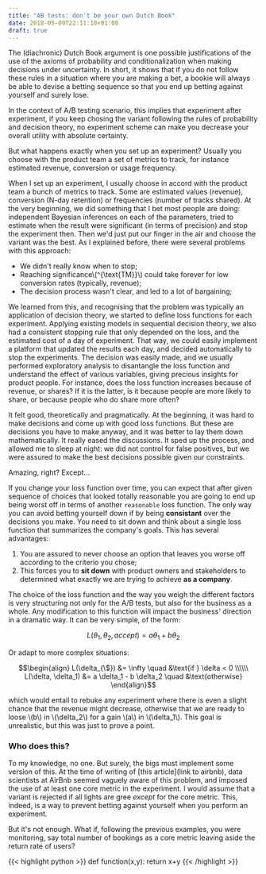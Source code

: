 ```yaml
---
title: "AB tests: don't be your own Dutch Book"
date: 2018-05-09T22:11:10+01:00
draft: true
---
```


The (diachronic) Dutch Book argument is one possible justifications of the use
of the axioms of probability and conditionalization when making decisions under
uncertainty. In short, it shows that if you do not follow these rules in a
situation where you are making a bet, a bookie will always be able to devise a
betting sequence so that you end up betting against yourself and surely lose.

In the context of A/B testing scenario, this implies that experiment after
experiment, if you keep chosing the variant following the rules of probability
and decision theory, no experiment scheme can make you decrease your overall
utility with absolute certainty.

But what happens exactly when you set up an experiment? Usually you choose with
the product team a set of metrics to track, for instance estimated revenue,
conversion or usage frequency.


When I set up an experiment, I usually choose in accord with the product team a bunch of metrics to track.
Some are estimated values (revenue), conversion (N-day retention) or frequencies (number of tracks shared). At
the very beginning, we did something that I bet most people are doing: independent Bayesian inferences on each
of the parameters, tried to estimate when the result were significant (in terms of precision) and stop the
experiment then. Then we'd just put our finger in the air and choose the variant was the best. As I explained
before, there were several problems with this approach:

* We didn't really know when to stop;
* Reaching significance\\(^{\text{TM}}\\) could take forever for low conversion rates (typically, revenue);
* The decision process wasn't clear, and led to a lot of bargaining;

We learned from this, and recognising that the problem was typically an
application of decision theory, we started to define loss functions for each
experiment. Applying existing models in sequential decision theory, we also had
a consistent stopping rule that only depended on the loss, and the estimated
cost of a day of experiment. That way, we could easily implement a platform that
updated the results each day, and decided automatically to stop the experiments.
The decision was easily made, and we usually performed exploratory analysis to
disantangle the loss function and understand the effect of various variables,
giving precious insights for product people. For instance, does the loss
function increases because of revenue, or shares? If it is the latter, is it
because people are more likely to share, or because people who do share more
often?

It felt good, theoretically and pragmatically. At the beginning, it was hard to
make decisions and come up with good loss functions. But these are decisions you
have to make anyway, and it was better to lay them down mathematically. It
really eased the discussions. It sped up the process, and allowed me to sleep at
night: we did not control for false positives, but we were assured to make the
best decisions possible given our constraints.

Amazing, right? Except...

If you change your loss function over time, you can expect that after  given
sequence of choices that looked totally reasonable you are going to end up being
worst off in terms of another `reasonable` loss function. The only way you can
avoid betting yourself down if by being **consistant** over the decisions you
make. You need to sit down and think about a single loss function that
summarizes the company's goals. This has several advantages:

1. You are assured to never choose an option that leaves you worse off according to the criterio you chose;
2. This forces you to **sit down** with product owners and stakeholders to determined what exactly we are
   trying to achieve **as a company**.

The choice of the loss function and the way you weigh the different factors is very structuring not only for
the A/B tests, but also for the business as a whole. Any modification to this function will impact the
business' direction in a dramatic way. It can be very simple, of the form:

$$
L(\theta_1, \theta_2, accept) = a \theta_1 + b \theta_2
$$

Or adapt to more complex situations:

$$\begin{align}
  L(\delta_{\$}) &= \infty \quad &\text{if } \delta < 0 \\\\\\
  L(\delta, \delta_1) &= a \delta_1 - b \delta_2 \quad &\text{otherwise}
\end{align}$$

which would entail to rebuke any experiment where there is even a slight chance that the revenue might
decrease, otherwise that we are ready to loose \\(b\\) in \\(\delta_2\\) for a gain \\(a\\) in \\(\delta_1\\).
This goal is unrealistic, but this was just to prove a point.

### Who does this?

To my knowledge, no one. But surely, the bigs must implement some version of this. At the time of writing of
[this article](link to airbnb), data scientists at AirBnb seemed vaguely aware of this problem, and imposed
the use of at least one core metric in the experiment. I would assume that a variant is rejected if all lights
are gree *except* for the core metric. This, indeed, is a way to prevent betting against yourself when you
perform an experiment. 

But it's not enough. What if, following the previous examples, you were monitoring, say total number of
bookings as a core metric leaving aside the return rate of users?

{{< highlight python >}}
def function(x,y):
  return x+y
{{< /highlight >}}
